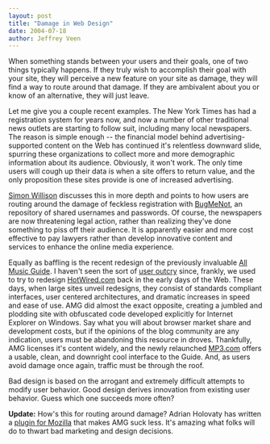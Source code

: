```yaml
--- 
layout: post
title: "Damage in Web Design"
date: 2004-07-18
author: Jeffrey Veen
---
```

When something stands between your users and their goals, one of two things typically happens. If they truly wish to accomplish their goal with your site, they will perceive a new feature on your site as damage, they will find a way to route around that damage. If they are ambivalent about you or know of an alternative, they will just leave.

Let me give you a couple recent examples. The New York Times has had a registration system for years now, and now a number of other traditional news outlets are starting to follow suit, including many local newspapers. The reason is simple enough -- the financial model behind advertising-supported content on the Web has continued it's relentless downward slide, spurring these organizations to collect more and more demographic information about its audience. Obviously, it won't work. The only time users will cough up their data is when a site offers to return value, and the only proposition these sites provide is one of increased advertising.

<a href="http://simon.incutio.com/archive/2004/07/16/registration">Simon Willison</a> discusses this in more depth and points to how users are routing around the damage of feckless registration with <a href="http://bugmenot.com/">BugMeNot</a>, an repository of shared usernames and passwords. Of course, the newspapers are now threatening legal action, rather than realizing they've done something to piss off their audience. It is apparently easier and more cost effective to pay lawyers rather than develop innovative content and services to enhance the online media experience.

Equally as baffling is the recent redesign of the previously invaluable <a href="http://allmusic.com">All Music Guide</a>. I haven't seen the sort of <a href="http://www.waxy.org/archive/2004/07/12/new_all_.shtml">user outcry</a> since, frankly, we used to try to redesign <a href="http://web.archive.org/web/19971212072743/http://www.hotwired.com/">HotWired.com</a> back in the early days of the Web. These days, when large sites unveil redesigns, they consist of standards compliant interfaces, user centered architectures, and dramatic increases in speed and ease of use. AMG did almost the exact opposite, creating a jumbled and plodding site with obfuscated code developed explicitly for Internet Explorer on Windows. Say what you will about browser market share and development costs, but if the opinions of the blog community are any indication, users must be abandoning this resource in droves. Thankfully, AMG licenses it's content widely, and the newly relaunched <a href="http://mp3.com/">MP3.com</a> offers a usable, clean, and downright cool interface to the Guide. And, as users avoid damage once again, traffic must be through the roof.

Bad design is based on the arrogant and extremely difficult attempts to modify user behavior. Good design derives innovation from existing user behavior. Guess which one succeeds more often?

<strong>Update:</strong> How's this for routing around damage? Adrian Holovaty has written a <a href="http://www.holovaty.com/blog/archive/2004/07/19/2210">plugin for Mozilla</a> that makes AMG suck less. It's amazing what folks will do to thwart bad marketing and design decisions.
&#8203;